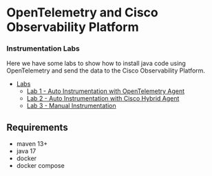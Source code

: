 # OpenTelemetry and Cisco Observability Platform
### Instrumentation Labs

Here we have some labs to show how to install java code using OpenTelemetry and send the data to the Cisco Observability Platform.

<!--ts-->

   * [Labs](#)
      * [Lab 1 - Auto Instrumentation with OpenTelemetry Agent](https://github.com/lof000/otel-cco-labs/tree/main/lab1_otel_autointrumentation%20)
      * [Lab 2 - Auto Instrumentation with Cisco Hybrid Agent ](https://github.com/lof000/otel-cco-labs/tree/main/lab2_appd_hybrid_agent)
      * [Lab 3 - Manual Instrumentation](https://github.com/lof000/otel-cco-labs/tree/main/lab3_manual_instrumentation)
      
<!--te-->

## Requirements

   *   maven 13+
   *   java 17
   *   docker
   *   docker compose

